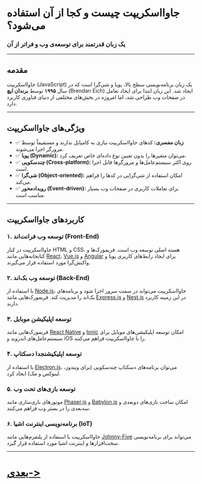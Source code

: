 
# جاوااسکریپت چیست و کجا از آن استفاده می‌شود؟
### یک زبان قدرتمند برای توسعه‌ی وب و فراتر از آن

---

## مقدمه
جاوااسکریپت (JavaScript) یک زبان برنامه‌نویسی سطح بالا، پویا و شی‌گرا است که در سال **۱۹۹۵** توسط **برندان ایچ** (Brendan Eich) ایجاد شد. این زبان ابتدا برای ایجاد تعامل در صفحات وب طراحی شد، اما امروزه در بخش‌های مختلفی از دنیای فناوری کاربرد دارد.

---

## ویژگی‌های جاوااسکریپت
- ✅ **زبان مفسری:** کدهای جاوااسکریپت نیازی به کامپایل ندارند و مستقیماً توسط مرورگر اجرا می‌شوند.
- ✅ **پویا (Dynamic):** می‌توان متغیرها را بدون تعیین نوع داده‌ای خاص تعریف کرد.
- ✅ **چند‌سکویی (Cross-platform):** روی اکثر سیستم‌عامل‌ها و مرورگرها قابل اجرا است.
- ✅ **شی‌گرا (Object-oriented):** امکان استفاده از شی‌گرایی در کدها را فراهم می‌کند.
- ✅ **رویداد‌محور (Event-driven):** برای تعاملات کاربری در صفحات وب بسیار مناسب است.

---

## کاربردهای جاوااسکریپت

### ۱. توسعه وب فرانت‌اند (Front-End)
جاوااسکریپت در کنار HTML و CSS، هسته اصلی توسعه وب است. فریمورک‌ها و کتابخانه‌هایی مانند [React](https://reactjs.org/)، [Vue.js](https://vuejs.org/) و [Angular](https://angular.io/) برای ایجاد رابط‌های کاربری پویا و واکنش‌گرا مورد استفاده قرار می‌گیرند.

### ۲. توسعه وب بک‌اند (Back-End)
با استفاده از [Node.js](https://nodejs.org/)، جاوااسکریپت می‌تواند در سمت سرور اجرا شود و برنامه‌های بک‌اند را مدیریت کند. فریمورک‌هایی مانند [Express.js](https://expressjs.com/) و [Nest.js](https://nestjs.com/) در این زمینه کاربرد دارند.

### ۳. توسعه اپلیکیشن موبایل
فریمورک‌هایی مانند [React Native](https://reactnative.dev/) و [Ionic](https://ionicframework.com/) امکان توسعه اپلیکیشن‌های موبایل برای سیستم‌عامل‌های اندروید و iOS را با جاوااسکریپت فراهم می‌کنند.

### ۴. توسعه اپلیکیشنجدا دسکتاپ
با استفاده از [Electron.js](https://www.electronjs.org/)، می‌توان برنامه‌های دسکتاپ چندسکویی (برای ویندوز، لینوکس و مک) ایجاد کرد.

### ۵. توسعه بازی‌های تحت وب
موتورهای بازی‌سازی مانند [Phaser.js](https://phaser.io/) و [Babylon.js](https://www.babylonjs.com/) امکان ساخت بازی‌های دو‌بعدی و سه‌بعدی را در بستر وب فراهم می‌کنند.

### ۶. برنامه‌نویسی اینترنت اشیا (IoT)
جاوااسکریپت با استفاده از پلتفرم‌هایی مانند [Johnny-Five](https://johnny-five.io/) می‌تواند برای برنامه‌نویسی سخت‌افزارها و اینترنت اشیا مورد استفاده قرار گیرد.

---

# [بعدی->](01.md)